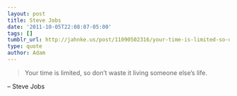 ```yaml
---
layout: post
title: Steve Jobs
date: '2011-10-05T22:08:07-05:00'
tags: []
tumblr_url: http://jahnke.us/post/11090502316/your-time-is-limited-so-dont-waste-it-living
type: quote
author: Adam
---
```


> Your time is limited, so don’t waste it living someone else’s life.

– Steve Jobs
